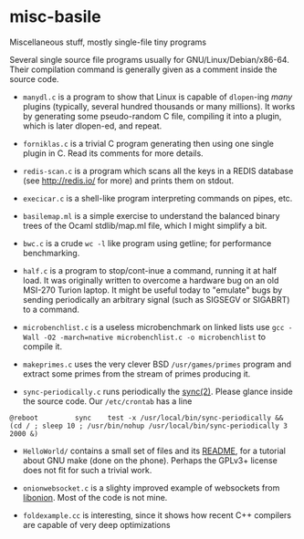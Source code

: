 # misc-basile
Miscellaneous stuff, mostly single-file tiny programs

Several single source file programs usually for
GNU/Linux/Debian/x86-64. Their compilation command is generally given
as a comment inside the source code.

* `manydl.c` is a program to show that Linux is capable of `dlopen`-ing
  *many* plugins (typically, several hundred thousands or many
  millions). It works by generating some pseudo-random C file, compiling it
  into a plugin, which is later dlopen-ed, and repeat.

* `forniklas.c` is a trivial C program generating then using one single plugin
 in C. Read its comments for more details.

* `redis-scan.c` is a program which scans all the keys in a REDIS database
  (see http://redis.io/ for more) and prints them on stdout.

* `execicar.c` is a shell-like program interpreting commands on pipes, etc.

* `basilemap.ml` is a simple exercise to understand the balanced binary trees
of the Ocaml stdlib/map.ml file, which I might simplify a bit.

* `bwc.c`  is a crude `wc -l` like program using getline; for performance benchmarking.

* `half.c` is a program to stop/cont-inue a command, running it at
  half load. It was originally written to overcome a hardware bug on
  an old MSI-270 Turion laptop. It might be useful today to "emulate"
  bugs by sending periodically an arbitrary signal (such as SIGSEGV or
  SIGABRT) to a command.

* `microbenchlist.c`  is a useless microbenchmark on linked lists
  use `gcc -Wall -O2 -march=native microbenchlist.c -o microbenchlist`
  to compile it.

* `makeprimes.c` uses the very clever BSD `/usr/games/primes` program
  and extract some primes from the stream of primes producing it.

* `sync-periodically.c` runs periodically the
  [sync(2)](http://man7.org/linux/man-pages/man2/sync.2.html). Please
  glance inside the source code. Our `/etc/crontab` has a line

```
@reboot         sync    test -x /usr/local/bin/sync-periodically && (cd / ; sleep 10 ; /usr/bin/nohup /usr/local/bin/sync-periodically 3 2000 &)
```

* `HelloWorld/` contains a small set of files and its
  [README](HelloWorld/README.md), for a tutorial about GNU make (done
  on the phone). Perhaps the GPLv3+ license does not fit for such a
  trivial work.

* `onionwebsocket.c` is a slighty improved example of websockets from
  [libonion](https://www.coralbits.com/libonion/). Most of the code is
  not mine.

* `foldexample.cc` is interesting, since it shows how recent C++ compilers are capable of very deep optimizations
